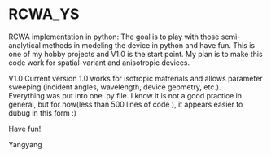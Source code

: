 # RCWA_YS
RCWA implementation in python:
The goal is to play with those semi-analytical methods in modeling the device in python and have fun.
This is one of my hobby projects and V1.0 is the start point. 
My plan is to make this code work for spatial-variant and anisotropic devices.      


V1.0
Current version 1.0 works for isotropic matrerials and allows parameter sweeping (incident angles, wavelength, device geometry, etc.).  
Everything was put into one .py file. I know it is not a good practice in general, but for now(less than 500 lines of code ), it appears easier to dubug in this form :)


Have fun!

Yangyang




